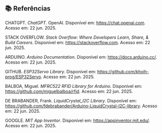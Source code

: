 ## 📚 Referências

CHATGPT. *ChatGPT*. OpenAI. Disponível em: <https://chat.openai.com>. Acesso em: 22 jun. 2025.

STACK OVERFLOW. *Stack Overflow: Where Developers Learn, Share, & Build Careers*. Disponível em: <https://stackoverflow.com>. Acesso em: 22 jun. 2025.

ARDUINO. *Arduino Documentation*. Disponível em: <https://docs.arduino.cc/>. Acesso em: 22 jun. 2025.

GITHUB. *ESP32Servo Library*. Disponível em: <https://github.com/khoih-prog/ESP32Servo>. Acesso em: 22 jun. 2025.

BALBOA, Miguel. *MFRC522 RFID Library for Arduino*. Disponível em: <https://github.com/miguelbalboa/rfid>. Acesso em: 22 jun. 2025.

DE BRABANDER, Frank. *LiquidCrystal_I2C Library*. Disponível em: <https://github.com/fdebrabander/Arduino-LiquidCrystal-I2C-library>. Acesso em: 22 jun. 2025.

GOOGLE. *MIT App Inventor*. Disponível em: <https://appinventor.mit.edu/>. Acesso em: 22 jun. 2025.

